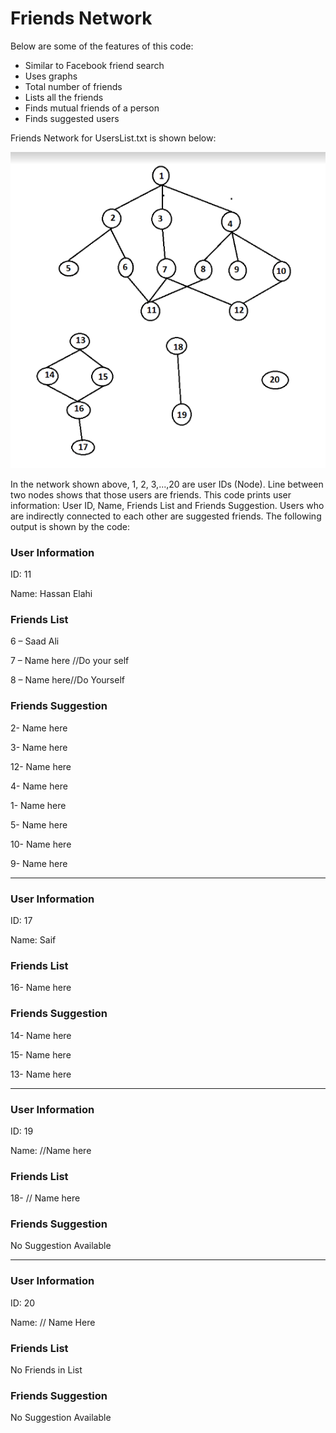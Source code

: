 # Friends Network

Below are some of the features of this code:

* Similar to Facebook friend search
* Uses graphs
* Total number of friends
* Lists all the friends
* Finds mutual friends of a person
* Finds suggested users



Friends Network for UsersList.txt is shown below:

![alt text](https://github.com/meharfatimakhan/Friends-Network/blob/master/Network.PNG?raw=true)


In the network shown above, 1, 2, 3,...,20 are user IDs (Node). Line between two nodes shows that those users are friends. This code prints user information: User ID, Name, Friends List and Friends Suggestion. Users who are indirectly connected to each other are suggested friends. The following output is shown by the code:


### User Information

ID: 11

Name: Hassan Elahi


### Friends List

6 –  Saad Ali

7 –  Name here //Do your self

8 –  Name here//Do Yourself


### Friends Suggestion

2- Name here

3- Name here

12- Name here

4- Name here

1- Name here

5- Name here

10- Name here

9- Name here

________________________________________________________________________________________________________


### User Information

ID: 17

Name:  Saif


### Friends List

16- Name here


### Friends Suggestion

14- Name here

15- Name here

13- Name here

________________________________________________________________________________________________________

### User Information

ID: 19

Name: //Name here


### Friends List

18- // Name here


### Friends Suggestion

No Suggestion Available

________________________________________________________________________________________________________

### User Information

ID: 20

Name: // Name Here


### Friends List

No Friends in List


### Friends Suggestion

No Suggestion Available
